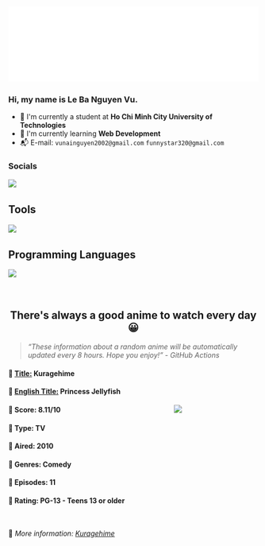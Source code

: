 
<img src="svg/nai.svg" />

<br />

<h3>Hi, my name is <strong>Le Ba Nguyen Vu</strong>.</h3>

- 🏫 I'm currently a student at **Ho Chi Minh City University of Technologies**
- 👀 I'm currently learning **Web Development**
- 📬 E-mail: `vunainguyen2002@gmail.com` `funnystar320@gmail.com`


<h3>Socials</h3>
<a target="_blank" href="https://instagram.com/vu.le1352"><img src="https://img.shields.io/badge/Instagram-%23E4405F.svg?style=for-the-badge&logo=Instagram&logoColor=white" /></a>

<p>
  <h2>Tools</h2>
  <a href="https://skillicons.dev">
    <img src="https://skillicons.dev/icons?i=git,dotnet,mongodb,express,react,nodejs,bootstrap,tailwind,laravel,docker&theme=dark" />
  </a>

  <br />

  <h2>Programming Languages</h2>

  <a href="https://skillicons.dev">
    <img src="https://skillicons.dev/icons?i=javascript,typescript,html,css,cs,php&theme=dark" />
  </a>
</p>

<br />

<h2 align="center">There's always a good anime to watch every day 😀</h2>

<blockquote>
<i>
<q>These information about a random anime will be automatically updated every 8 hours. Hope you enjoy!</q> - GitHub Actions
</i>
</blockquote>

<h4>
  <strong>🥭 <u>Title:</u></strong> Kuragehime
</h4>

<h4>🌿 <u>English Title:</u> Princess Jellyfish</h4>

<img align="right" width="170" src=https://cdn.myanimelist.net/images/anime/1764/133575.jpg />

<h4>🌱 Score: 8.11/10</h4>

<h4>🌲 Type: TV</h4>

<h4>🌴 Aired: 2010</h4>

<h4>🌵 Genres: Comedy</h4>

<h4>🥑 Episodes: 11</h4>

<h4>🍏 Rating: PG-13 - Teens 13 or older</h4>

<br />

🍂 *More information: [Kuragehime](https://myanimelist.net/anime/8129/Kuragehime)*
    